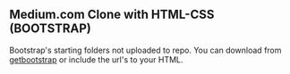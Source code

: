 ## Medium.com Clone with HTML-CSS (BOOTSTRAP)  

Bootstrap's starting folders not uploaded to repo.
You can download from [getbootstrap](https://getbootstrap.com/) or include the url's to your HTML.
